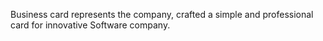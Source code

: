 Business card represents the company, crafted a simple and professional card for innovative Software company.
